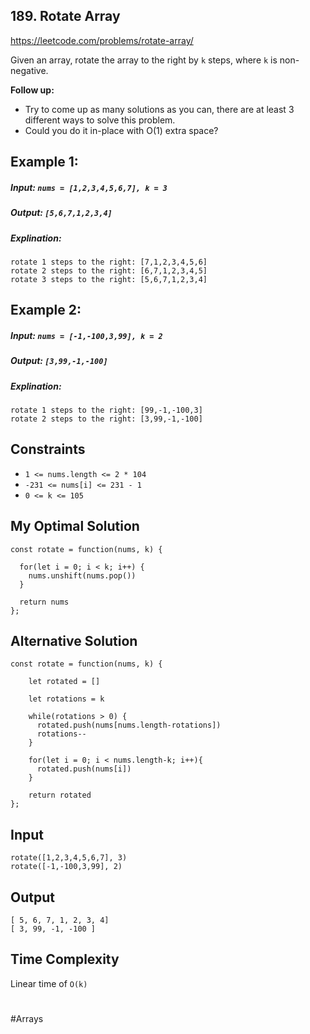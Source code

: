 ## 189. Rotate Array

https://leetcode.com/problems/rotate-array/

Given an array, rotate the array to the right by `k` steps, where `k` is non-negative.

<b>Follow up:</b> 
- Try to come up as many solutions as you can, there are at least 3 different ways to solve this problem.
- Could you do it in-place with O(1) extra space?

## Example 1:

##### Input: `nums = [1,2,3,4,5,6,7], k = 3`
##### Output: `[5,6,7,1,2,3,4]`
##### Explination: 
```
rotate 1 steps to the right: [7,1,2,3,4,5,6]
rotate 2 steps to the right: [6,7,1,2,3,4,5]
rotate 3 steps to the right: [5,6,7,1,2,3,4]
```

## Example 2:

##### Input: `nums = [-1,-100,3,99], k = 2`
##### Output: `[3,99,-1,-100]`
##### Explination: 
```
rotate 1 steps to the right: [99,-1,-100,3]
rotate 2 steps to the right: [3,99,-1,-100]
```

## Constraints
- `1 <= nums.length <= 2 * 104`
- `-231 <= nums[i] <= 231 - 1`
- `0 <= k <= 105`

## My Optimal Solution 

```
const rotate = function(nums, k) {
  
  for(let i = 0; i < k; i++) {
    nums.unshift(nums.pop())
  }
  
  return nums
};
```

## Alternative Solution 

```
const rotate = function(nums, k) {
  
    let rotated = []
   
    let rotations = k
    
    while(rotations > 0) {
      rotated.push(nums[nums.length-rotations])
      rotations--
    }
  
    for(let i = 0; i < nums.length-k; i++){
      rotated.push(nums[i])
    }

    return rotated
};
```

## Input
```
rotate([1,2,3,4,5,6,7], 3)
rotate([-1,-100,3,99], 2)
```
## Output
```
[ 5, 6, 7, 1, 2, 3, 4]
[ 3, 99, -1, -100 ]
```
## Time Complexity

Linear time of `O(k)`

# 
#Arrays 
